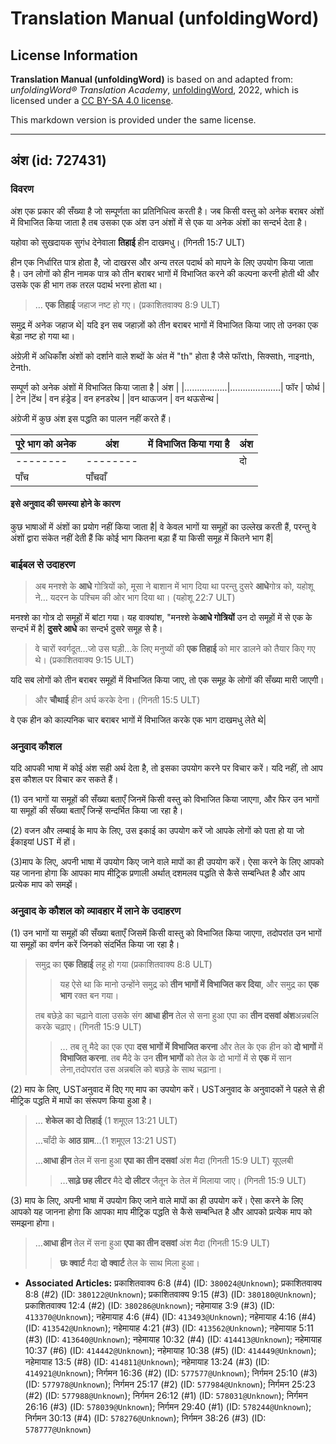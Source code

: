 # Translation Manual (unfoldingWord)

## License Information

**Translation Manual (unfoldingWord)** is based on and adapted from: _unfoldingWord® Translation Academy_, [unfoldingWord](https://unfoldingword.org/utw), 2022, which is licensed under a [CC BY-SA 4.0 license](https://creativecommons.org/licenses/by-sa/4.0/legalcode.en).

This markdown version is provided under the same license.



--------------------------------

## अंश (id: 727431)

### विवरण

अंश एक प्रकार की सँख्या है जो सम्पूर्णता का प्रतिनिधित्व करती है। जब किसी वस्तु को अनेक बराबर अंशों में विभाजित किया जाता है तब उसका एक अंश उन अंशों में से एक या अनेक अंशों का सन्दर्भ देता है।

यहोवा को सुखदायक सुगंध देनेवाला **तिहाई** हीन दाखमधु। (गिनती 15:7 ULT)

हीन एक निर्धारित पात्र होता है, जो दाखरस और अन्य तरल पदार्थ को मापने के लिए उपयोग किया जाता है। उन लोगों को हीन नामक पात्र को तीन बराबर भागों में विभाजित करने की कल्पना करनी होती थी और उसके एक ही भाग तक तरल पदार्थ भरना होता था।

> … **एक तिहाई** जहाज नष्ट हो गए। (प्रकाशितवाक्य 8:9 ULT)

समुद्र में अनेक जहाज थे\| यदि इन सब जहाज़ों को तीन बराबर भागों में विभाजित किया जाए तो उनका एक बेड़ा नष्ट हो गया था।

अंग्रेज़ी में अधिकाँश अंशों को दर्शाने वाले शब्दों के अंत में "th" होता है जैसे फॉरth, सिक्सth, नाइनth, टेनth.

सम्पूर्ण को अनेक अंशों में विभाजित किया जाता है \| अंश \| \|……………..\|………………..\| फॉर \| फोर्थ \| \| टेन \|टेंथ \| वन हंड्रेड \| वन हनडरेथ \| \|वन थाऊजन \| वन थऊसेन्थ \|

अंग्रेजी में कुछ अंश इस पद्धति का पालन नहीं करते हैं।

| पूरे भाग को अनेक | अंश | में विभाजित किया गया है | अंश |
| --- | --- | --- | --- |
| \-\-\-\-\-\-\-\- | \-\-\-\-\-\-\-\- |  | दो | आधा |  | तीन | तीसरा |
| पाँच | पाँचवाँ |  |

#### इसे अनुवाद की समस्या होने के कारण

कुछ भाषाओं में अंशों का प्रयोग नहीं किया जाता है\| वे केवल भागों या समूहों का उल्लेख करती हैं, परन्तु वे अंशों द्वारा संकेत नहीं देती हैं कि कोई भाग कितना बड़ा हैं या किसी समूह में कितने भाग हैं\|

### बाईबल से उदाहरण

> अब मनश्शे के **आधे** गोत्रियों को, मूसा ने बाशान में भाग दिया था परन्तु दुसरे **आधे**गोत्र को, यहोशू ने… यदरन के पश्चिम की ओर भाग दिया था। (यहोशू 22:7 ULT)

मनश्शे का गोत्र दो समूहों में बांटा गया। यह वाक्यांश, "मनश्शे के**आधे गोत्रियों** उन दो समूहों में से एक के सन्दर्भ में है\| **दुसरे आधे** का सन्दर्भ दुसरे समूह से है।

> वे चारों स्वर्गदूत…जो उस घड़ी…के लिए मनुष्यों की **एक तिहाई** को मार डालने को तैयार किए गए थे। (प्रकाशितवाक्य 9:15 ULT)

यदि सब लोगों को तीन बराबर समूहों में विभाजित किया जाए, तो एक समूह के लोगों की सँख्या मारी जाएगी।

> और **चौथाई** हीन अर्घ करके देना। (गिनती 15:5 ULT)

वे एक हीन को काल्पनिक चार बराबर भागों में विभाजित करके एक भाग दाखमधु लेते थे\|

### अनुवाद कौशल

यदि आपकी भाषा में कोई अंश सही अर्थ देता है, तो इसका उपयोग करने पर विचार करें। यदि नहीं, तो आप इस कौशल पर विचार कर सकते हैं।

(1\) उन भागों या समूहों की सँख्या बताएँ जिनमें किसी वस्तु को विभाजित किया जाएगा, और फिर उन भागों या समूहों की सँख्या बताएँ जिन्हें सन्दर्भित किया जा रहा है।

(2\) वजन और लम्बाई के माप के लिए, उस इकाई का उपयोग करें जो आपके लोगों को पता हो या जो ईकाइयां UST में हों।

(3\)माप के लिए, अपनी भाषा में उपयोग किए जाने वाले मापों का ही उपयोग करें। ऐसा करने के लिए आपको यह जानना होगा कि आपका माप मीट्रिक प्रणाली अर्थात् दशमलव पद्धति से कैसे सम्बन्धित है और आप प्रत्येक माप को समझें।

### अनुवाद के कौशल को व्यावहार में लाने के उदाहरण

(1\) उन भागों या समूहों की सँख्या बताएँ जिसमें किसी वास्तु को विभाजित किया जाएगा, तदोपरांत उन भागों या समूहों का वर्णन करें जिनको संदर्भित किया जा रहा है।

> समुद्र का **एक तिहाई** लहू हो गया (प्रकाशितवाक्य 8:8 ULT)
> 
> 
> > यह ऐसे था कि मानो उन्होंने समुद्र को **तीन भागों में** **विभाजित कर दिया**, और समुद्र का **एक भाग** रक्त बन गया।
> 
> तब बछेड़े का चढ़ाने वाला उसके संग **आधा हीन** तेल से सना हुआ एपा का **तीन दसवां अंश**अन्नबलि करके चढ़ाए। (गिनती 15:9 ULT)
> 
> 
> > … तब तू मैदे का एक एपा **दस भागों में** **विभाजित करना** और तेल के एक हीन को **दो भागों** में **विभाजित करना**. तब मैदे के उन **तीन भागों** को तेल के दो भागों में से **एक** में सान लेना,तदोपरांत उस अन्नबलि को बछड़े के साथ चढ़ाना।

(2\) माप के लिए, USTअनुवाद में दिए गए माप का उपयोग करें। USTअनुवाद के अनुवादकों ने पहले से ही मीट्रिक पद्धति में मापों का संरूपण किया हुआ है।

> … **शेकेल का दो तिहाई** (1 शमूएल 13:21 ULT)
> 
> …चाँदी के **आठ ग्राम**…(1 शमूएल 13:21 UST)
> 
> …**आधा हीन** तेल में सना हुआ **एपा का तीन दसवां** अंश मैदा (गिनती 15:9 ULT) यूएलबी
> 
> 
> > …**साढ़े छह लीटर** मैदे **दो लीटर** जैतून के तेल में मिलाया जाए। (गिनती 15:9 ULT)

(3\) माप के लिए, अपनी भाषा में उपयोग किए जाने वाले मापों का ही उपयोग करें। ऐसा करने के लिए आपको यह जानना होगा कि आपका माप मीट्रिक पद्धति से कैसे सम्बन्धित है और आपको प्रत्येक माप को समझना होगा।

> …**आधा हीन** तेल में सना हुआ **एपा का तीन दसवां** अंश मैदा (गिनती 15:9 ULT)
> 
> 
> > **छः क्वार्ट** मैदा **दो क्वार्ट** तेल के साथ मिला हुआ।

* **Associated Articles:** प्रकाशितवाक्य 6:8 (#4) (ID: `380024@Unknown`); प्रकाशितवाक्य 8:8 (#2) (ID: `380122@Unknown`); प्रकाशितवाक्य 9:15 (#3) (ID: `380180@Unknown`); प्रकाशितवाक्य 12:4 (#2) (ID: `380286@Unknown`); नहेमायाह 3:9 (#3) (ID: `413370@Unknown`); नहेमायाह 4:6 (#4) (ID: `413493@Unknown`); नहेमायाह 4:16 (#4) (ID: `413542@Unknown`); नहेमायाह 4:21 (#3) (ID: `413562@Unknown`); नहेमायाह 5:11 (#3) (ID: `413640@Unknown`); नहेमायाह 10:32 (#4) (ID: `414413@Unknown`); नहेमायाह 10:37 (#6) (ID: `414442@Unknown`); नहेमायाह 10:38 (#5) (ID: `414449@Unknown`); नहेमायाह 13:5 (#8) (ID: `414811@Unknown`); नहेमायाह 13:24 (#3) (ID: `414921@Unknown`); निर्गमन 16:36 (#2) (ID: `577577@Unknown`); निर्गमन 25:10 (#3) (ID: `577978@Unknown`); निर्गमन 25:17 (#2) (ID: `577984@Unknown`); निर्गमन 25:23 (#2) (ID: `577988@Unknown`); निर्गमन 26:12 (#1) (ID: `578031@Unknown`); निर्गमन 26:16 (#3) (ID: `578039@Unknown`); निर्गमन 29:40 (#1) (ID: `578244@Unknown`); निर्गमन 30:13 (#4) (ID: `578276@Unknown`); निर्गमन 38:26 (#3) (ID: `578777@Unknown`)

